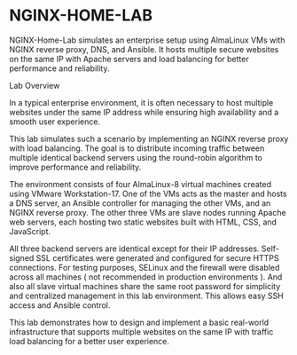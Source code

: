 # NGINX-HOME-LAB
NGINX-Home-Lab simulates an enterprise setup using AlmaLinux VMs with NGINX reverse proxy, DNS, and Ansible. It hosts multiple secure websites on the same IP with Apache servers and load balancing for better performance and reliability.

Lab Overview

In a typical enterprise environment, it is often necessary to host multiple websites under the same IP address while ensuring high availability and a smooth user experience. 

This lab simulates such a scenario by implementing an NGINX reverse proxy with load balancing. The goal is to distribute incoming traffic between multiple identical backend servers using the round-robin algorithm to improve performance and reliability.

The environment consists of four AlmaLinux-8 virtual machines created using VMware Workstation-17. One of the VMs acts as the master and hosts a DNS server, an Ansible controller for managing the other VMs, and an NGINX reverse proxy. The other three VMs are slave nodes running Apache web servers, each hosting two static websites built with HTML, CSS, and JavaScript.

All three backend servers are identical except for their IP addresses. Self-signed SSL certificates were generated and configured for secure HTTPS connections. For testing purposes, SELinux and the firewall were disabled across all machines ( not recommended in production environments ). And also all slave virtual machines share the same root password for simplicity and centralized management in this lab environment. This allows easy SSH access and Ansible control.

This lab demonstrates how to design and implement a basic real-world infrastructure that supports multiple websites on the same IP with traffic load balancing for a better user experience.
